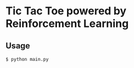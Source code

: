 # Tic Tac Toe powered by Reinforcement Learning

## Usage

<!-- usage -->

```sh-session
$ python main.py
```

<!-- usagestop -->
